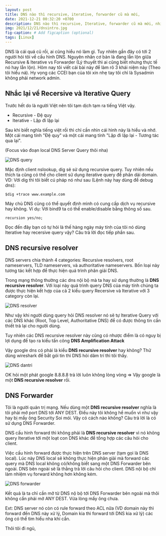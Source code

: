 ```yaml
---
layout: post
title: DNS nào thì recursive, iterative, forwarder cũ mà mới,
date: 2021-12-21 00:32:20 +0700
description: DNS nào thì recursive, Iterative, forwarder cũ mà mới, nhiều khi dùng mà cứ loạn lên dùng mà nhiều ông cứ bị lẫn. Hôm nay tôi tổng hợp tại đây để sau cấu hình DNS thì không bị loạn lên nữa.
img: 2021/12/21/dnsintro.jpg
fig-caption: # Add figcaption (optional)
tags: [Linux]
---
```


DNS là cái quá cũ rồi, ai cũng hiểu nó làm gì. Tuy nhiên gần đây có tới 2 người hỏi tôi về cấu hình DNS. Nguyên nhân cơ bản là đang lẫn lộn giữa Recursive  & Iterative vs Forwarder (Lý thuyết thì ai cũng biết nhưng thực tế nó hay lẫn lộn). Hôm nay tôi viết cái bài này để làm rõ 3 khái niệm này (Theo tôi hiểu ná). Hy vọng các CCEI bạn của tôi xin nhẹ tay tôi chỉ là Sysadmin không phải network admin.

## Nhắc lại về Recersive và Iterative Query

Trước hết do là người Việt nên tôi tạm dịch tạm ra tiếng Việt vậy.

- Recursive -  Đệ quy 
- Iterative -  Lặp đi lặp lại

Sau khi biết nghĩa tiếng việt rồi thì chỉ cần nhìn cái hình này là hiểu và nhớ. Một cái mang tính "Đệ quy" và một cái mang tính "Lặp đi lặp lại - Tương tác qua lại".

(Focus vào đoạn local DNS Server Query thôi nha)

![DNS query]( {{site.url}}/assets/img/2021/12/21/recersive_interactive.PNG)

Mặc định client nslookup, dig sẽ sử dụng recursive query. Tuy nhiên nếu thích ta cũng có thể cho client sử dụng iterative query để phân dải domain. VD: Với dig thì tôi biết cú pháp nó như sau (Lệnh này hay dùng để debug dns):

```
$dig +trace www.example.com
```

Máy chủ DNS cũng có thể quyết định mình có cung cấp dịch vụ recursive hay không. Ví dụ: Với bind9 ta có thể enable/disable bằng thông số sau.

```
recursion yes/no;
```

Đọc đến đây bạn có tự hỏi là thế hàng ngày máy tính của tôi nó dùng Iterative hay recersive query vậy? Câu trả lời đọc tiếp phần sau.

## DNS recursive resolver

DNS servers chia thành 4 categories: Recursive resolvers, root nameservers, TLD nameservers, và authoritative nameservers. Bốn loại này tương tác kết hợp để thực hiện quá trình phân giải DNS.

Trong mạng thông thường các dns nội bộ mà ta hay sử dụng thường là **DNS recursive resolver**. Với loại này quá trình query DNS của máy tính chúng ta được thực hiện kết hợp của cả 2 kiểu query Recersive và Iterative với 3 category còn lại.

![DNS resolver]( {{site.url}}/assets/img/2021/12/21/resolver.PNG)

Như vậy khi người dùng query hỏi DNS resolver nó sẽ tự Iterative Query với các DNS khác (Root, Top Level, Authoritative DNS) để có được thông tin cần thiết trả lại cho người dùng.

Tuy nhiên các DNS recursive resolver này cũng có nhược điểm là có nguy bị lợi dụng để tạo ra kiểu tấn công **DNS Amplification Attack**

Vậy google dns có phải là kiểu **DNS recursive resolver** hay không? Thử dùng wireshark để bắt gói tin thì DNS hỏi dâm trí thì tôi thấy.

![DNS dantri]( {{site.url}}/assets/img/2021/12/21/dantri.PNG)

OK hỏi một phát google 8.8.8.8 trả lời luôn không lòng vòng => Vậy google là một **DNS recursive resolver** rồi.

## DNS Forwarder

Tôi là người quản trị mạng. Nếu dùng một **DNS recursive resolver** nghĩa là tôi phải mở port DNS tới ANY DEST. Điều này tôi không hề muốn vì như vậy hay bị mấy ông Security Soi mói. Vậy có cách nào không? Câu trả lời là có sử dụng DNS Forwarder.

DNS cấu hình forward thì không phải là **DNS recursive resolver** vì nó không query Iterative tới một loạt con DNS khác để tổng hợp các câu hỏi cho client.

Việc cấu hình forward được thực hiện trên DNS server (tạm gọi là DNS local). Lúc này DNS local sẽ không thực hiện phân giải mà forward các query mà DNS local không có/không biết sang một DNS Forwarder bên ngoài. DNS bên ngoài sẽ là thằng trả lời câu hỏi cho client. DNS nội bộ chỉ làm nhiệm vụ forward không hơn không kém. 

![DNS forwarder]( {{site.url}}/assets/img/2021/12/21/forward.PNG)

Kết quả là ta chỉ cần mở từ DNS nộ bộ tới DNS Forwarder bên ngoài mà thôi không cần phải mở ANY DEST. Vừa lòng mấy ông chưa.

Ext: DNS server nó còn có rule forward theo ACL nữa (VD domain này thì forward đến DNS này xử lý, Domain kia thì forward tới DNS kia xử lý) các ông có thể tìm hiểu nha khi cần.

Thôi tôi đi ngủ,